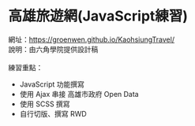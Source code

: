 # 高雄旅遊網(JavaScript練習)
網址：<a>https://groenwen.github.io/KaohsiungTravel/</a><br>
說明：由六角學院提供設計稿<br><br>
練習重點：
<ul>
	<li>JavaScript 功能撰寫</li>
	<li>使用 Ajax 串接 高雄市政府 Open Data</li>
  <li>使用 SCSS 撰寫</li>
	<li>自行切版、撰寫 RWD</li>
</ul>
